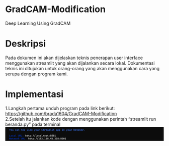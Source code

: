 # GradCAM-Modification
 Deep Learning Using GradCAM

# Deskripsi
 Pada dokumen ini akan dijelaskan teknis penerapan user interface menggunakan streamlit yang akan dijalankan secara lokal. Dokumentasi teknis ini ditujukan untuk orang-orang yang akan menggunakan cara yang serupa dengan program kami. 

# Implementasi 
 1.Langkah pertama unduh program pada link berikut:   
    https://github.com/brada1604/GradCAM-Modification  
 2.Setelah itu jalankan kode dengan menggunakan perintah “streamlit run beranda.py” pada terminal  
    ![ss_run.png](assets/ss_cmd.png)
   
